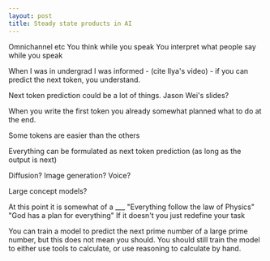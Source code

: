 ```yaml
---
layout: post
title: Steady state products in AI
---
```

Omnichannel etc
You think while you speak
You interpret what people say while you speak



When I was in undergrad I was informed - (cite Ilya's video) - if you can predict the next token, you understand.

Next token prediction could be a lot of things. Jason Wei's slides?

When you write the first token you already somewhat planned what to do at the end.

Some tokens are easier than the others

Everything can be formulated as next token prediction (as long as the output is next)

Diffusion?
Image generation?
Voice?

Large concept models?

At this point it is somewhat of a ___
"Everything follow the law of Physics"
"God has a plan for everything"
If it doesn't you just redefine your task


You can train a model to predict the next prime number of a large prime number, but this does not mean you should.
You should still train the model to either use tools to calculate, or use reasoning to calculate by hand.





